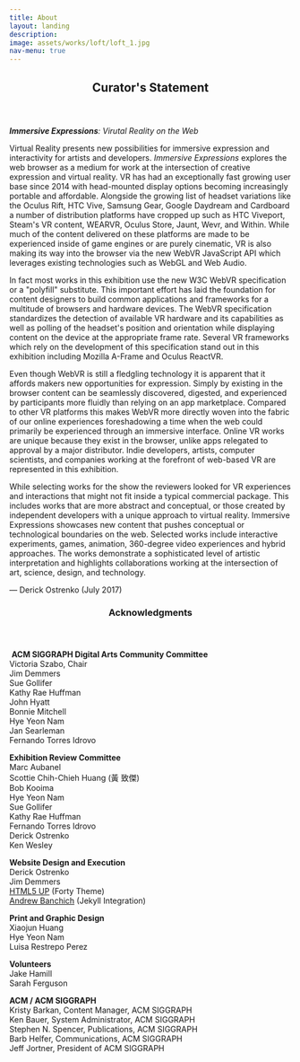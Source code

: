 ```yaml
---
title: About
layout: landing
description:
image: assets/works/loft/loft_1.jpg
nav-menu: true
---
```


<section id="curator">
<div class="inner" markdown="1">
<header class="major">
<h2>Curator's Statement</h2>
</header>

***Immersive Expressions**: Virutal Reality on the Web*

Virtual Reality presents new possibilities for immersive expression and interactivity for artists and developers. *Immersive Expressions* explores the web browser as a medium for work at the intersection of creative expression and virtual reality. VR has had an exceptionally fast growing user base since 2014 with head-mounted display options becoming increasingly portable and affordable. Alongside the growing list of headset variations like the Oculus Rift, HTC Vive, Samsung Gear, Google Daydream and Cardboard a number of distribution platforms have cropped up such as HTC Viveport, Steam's VR content, WEARVR, Oculus Store, Jaunt, Wevr, and Within. While much of the content delivered on these platforms are made to be experienced inside of game engines or are purely cinematic, VR is also making its way into the browser via the new WebVR JavaScript API which leverages existing technologies such as WebGL and Web Audio.

In fact most works in this exhibition use the new W3C WebVR specification or a "polyfill" substitute. This important effort has laid the foundation for content designers to build common applications and frameworks for a multitude of browsers and hardware devices. The WebVR specification standardizes the detection of available VR hardware and its capabilities as well as polling of the headset's position and orientation while displaying content on the device at the appropriate frame rate. Several VR frameworks which rely on the development of this specification stand out in this exhibition including Mozilla A-Frame and Oculus ReactVR.

Even though WebVR is still a fledgling technology it is apparent that it affords makers new opportunities for expression. Simply by existing in the browser content can be seamlessly discovered, digested, and experienced by participants more fluidly than relying on an app marketplace. Compared to other VR platforms this makes WebVR more directly woven into the fabric of our online experiences foreshadowing a time when the web could primarily be experienced through an immersive interface. Online VR works are unique because they exist in the browser, unlike apps relegated to approval by a major distributor. Indie developers, artists, computer scientists, and companies working at the forefront of web-based VR are represented in this exhibition. 

While selecting works for the show the reviewers looked for VR experiences and interactions that might not fit inside a typical commercial package. This includes works that are more abstract and conceptual, or those created by independent developers with a unique approach to virtual reality. Immersive Expressions showcases new content that pushes conceptual or technological boundaries on the web. Selected works include interactive experiments, games, animation, 360-degree video experiences and hybrid approaches. The works demonstrate a sophisticated level of artistic interpretation and highlights collaborations working at the intersection of art, science, design, and technology.

— Derick Ostrenko (July 2017)

</div>
</section>

<section id="credits">
<div class="inner" markdown="1">
<header class="major">
<h3>Acknowledgments</h3>
</header>

 **ACM SIGGRAPH Digital Arts Community Committee**  
Victoria Szabo, Chair  
Jim Demmers  
Sue Gollifer  
Kathy Rae Huffman  
John Hyatt  
Bonnie Mitchell  
Hye Yeon Nam  
Jan Searleman  
Fernando Torres Idrovo  

**Exhibition Review Committee**  
Marc Aubanel  
Scottie Chih-Chieh Huang (黃 致傑)  
Bob Kooima  
Hye Yeon Nam  
Sue Gollifer  
Kathy Rae Huffman  
Fernando Torres Idrovo  
Derick Ostrenko  
Ken Wesley  

**Website Design and Execution**  
Derick Ostrenko  
Jim Demmers  
[HTML5 UP](https://html5up.net) (Forty Theme)  
[Andrew Banchich](http://andrewbanchi.ch/) (Jekyll Integration)  

**Print and Graphic Design**  
Xiaojun Huang  
Hye Yeon Nam  
Luisa Restrepo Perez  

**Volunteers**  
Jake Hamill   
Sarah Ferguson  

**ACM / ACM SIGGRAPH**  
Kristy Barkan, Content Manager, ACM SIGGRAPH  
Ken Bauer, System Administrator, ACM SIGGRAPH  
Stephen N. Spencer, Publications, ACM SIGGRAPH  
Barb Helfer, Communications, ACM SIGGRAPH    
Jeff Jortner, President of ACM SIGGRAPH

</div>
</section>
